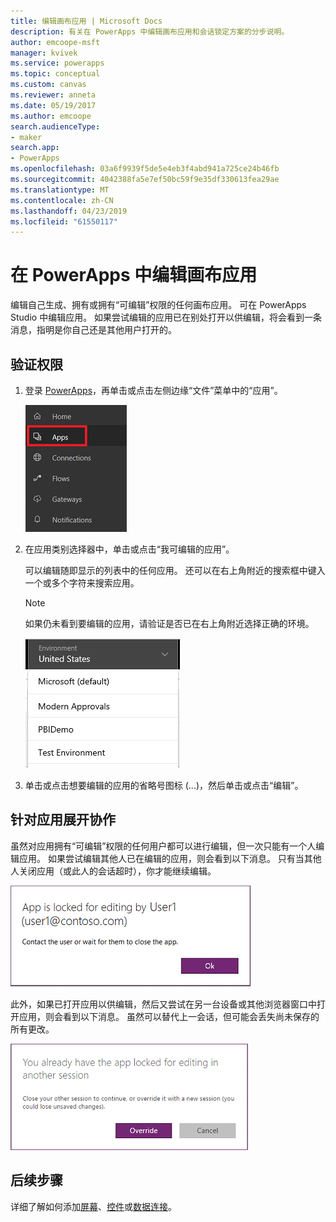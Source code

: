 ```yaml
---
title: 编辑画布应用 | Microsoft Docs
description: 有关在 PowerApps 中编辑画布应用和会话锁定方案的分步说明。
author: emcoope-msft
manager: kvivek
ms.service: powerapps
ms.topic: conceptual
ms.custom: canvas
ms.reviewer: anneta
ms.date: 05/19/2017
ms.author: emcoope
search.audienceType:
- maker
search.app:
- PowerApps
ms.openlocfilehash: 03a6f9939f5de5e4eb3f4abd941a725ce24b46fb
ms.sourcegitcommit: 4042388fa5e7ef50bc59f9e35df330613fea29ae
ms.translationtype: MT
ms.contentlocale: zh-CN
ms.lasthandoff: 04/23/2019
ms.locfileid: "61550117"
---
```

# <a name="edit-a-canvas-app-in-powerapps"></a>在 PowerApps 中编辑画布应用
编辑自己生成、拥有或拥有“可编辑”权限的任何画布应用。 可在 PowerApps Studio 中编辑应用。 如果尝试编辑的应用已在别处打开以供编辑，将会看到一条消息，指明是你自己还是其他用户打开的。

## <a name="verify-your-permissions"></a>验证权限
1. 登录 [PowerApps](https://web.powerapps.com?utm_source=padocs&utm_medium=linkinadoc&utm_campaign=referralsfromdoc)，再单击或点击左侧边缘“文件”菜单中的“应用”。
   
    ![“文件”菜单中的“应用”选项](./media/edit-app/file-apps.png)

2. 在应用类别选择器中，单击或点击“我可编辑的应用”。

    可以编辑随即显示的列表中的任何应用。 还可以在右上角附近的搜索框中键入一个或多个字符来搜索应用。

    > [!NOTE]
    > 如果仍未看到要编辑的应用，请验证是否已在右上角附近选择正确的环境。
   
    ![环境列表](./media/edit-app/environment-list.png)

1. 单击或点击想要编辑的应用的省略号图标 (...)，然后单击或点击“编辑”。

## <a name="collaborate-on-an-app"></a>针对应用展开协作
虽然对应用拥有“可编辑”权限的任何用户都可以进行编辑，但一次只能有一个人编辑应用。 如果尝试编辑其他人已在编辑的应用，则会看到以下消息。 只有当其他人关闭应用（或此人的会话超时），你才能继续编辑。

![](./media/edit-app/applock-otheruser.png)

此外，如果已打开应用以供编辑，然后又尝试在另一台设备或其他浏览器窗口中打开应用，则会看到以下消息。 虽然可以替代上一会话，但可能会丢失尚未保存的所有更改。

![](./media/edit-app/applock-selfuser.png)

## <a name="next-steps"></a>后续步骤
详细了解如何添加[屏幕](add-screen-context-variables.md)、[控件](add-configure-controls.md)或[数据连接](add-data-connection.md)。

